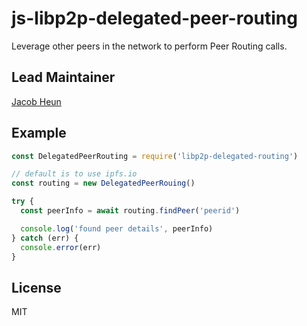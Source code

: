 # js-libp2p-delegated-peer-routing
Leverage other peers in the network to perform Peer Routing calls.

## Lead Maintainer

[Jacob Heun](https://github.com/jacobheun)

## Example

```js
const DelegatedPeerRouting = require('libp2p-delegated-routing')

// default is to use ipfs.io
const routing = new DelegatedPeerRouing()

try {
  const peerInfo = await routing.findPeer('peerid')

  console.log('found peer details', peerInfo)
} catch (err) {
  console.error(err)
}
```

## License

MIT
